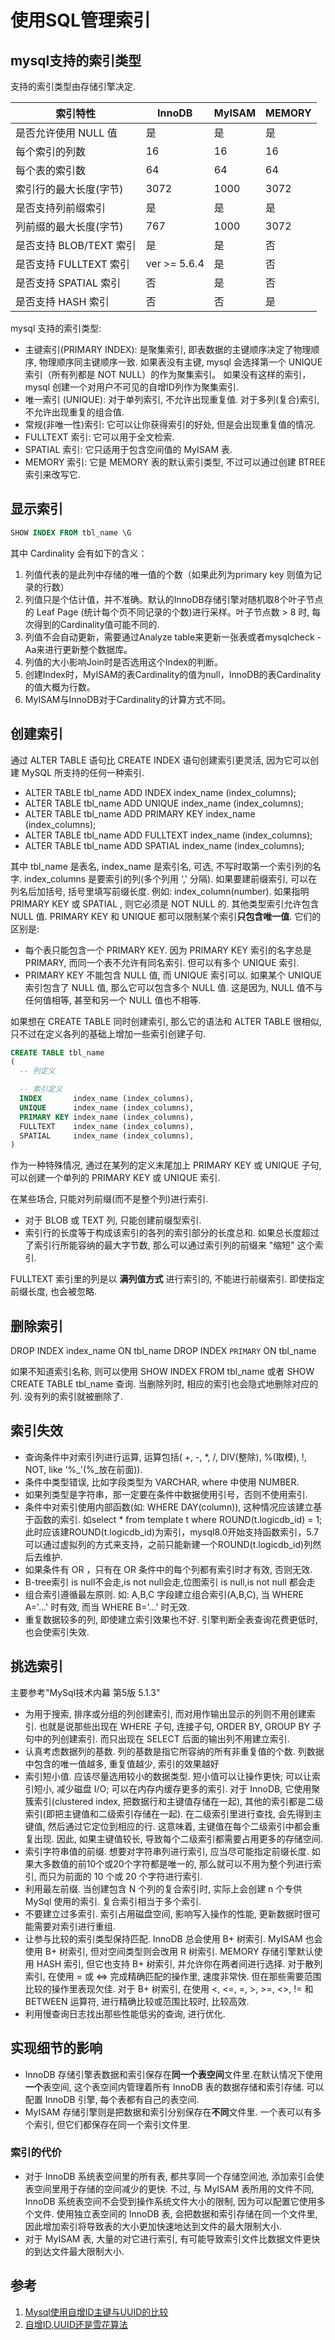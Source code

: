 # 使用SQL管理索引

## mysql支持的索引类型

支持的索引类型由存储引擎决定.

索引特性 | InnoDB | MyISAM | MEMORY
---- | ---- | ---- | ----
是否允许使用 NULL 值 | 是 | 是 | 是
每个索引的列数 | 16 | 16 | 16
每个表的索引数 | 64 | 64 | 64
索引行的最大长度(字节) | 3072 | 1000 | 3072
是否支持列前缀索引 | 是 | 是 | 是
列前缀的最大长度(字节) | 767 | 1000 | 3072
是否支持 BLOB/TEXT 索引 | 是 | 是 | 否
是否支持 FULLTEXT 索引 | ver >= 5.6.4 | 是 | 否
是否支持 SPATIAL 索引 | 否 | 是 | 否
是否支持 HASH 索引 | 否 | 否 | 是

mysql 支持的索引类型:

* 主键索引(PRIMARY INDEX): 是聚集索引, 即表数据的主键顺序决定了物理顺序, 物理顺序同主键顺序一致. 如果表没有主键, mysql 会选择第一个 UNIQUE 索引（所有列都是 NOT NULL）的作为聚集索引。 如果没有这样的索引，mysql 创建一个对用户不可见的自增ID列作为聚集索引.
* 唯一索引 (UNIQUE): 对于单列索引, 不允许出现重复值. 对于多列(复合)索引, 不允许出现重复的组合值.
* 常规(非唯一性)索引: 它可以让你获得索引的好处, 但是会出现重复值的情况.
* FULLTEXT 索引: 它可以用于全文检索.
* SPATIAL 索引: 它只适用于包含空间值的 MyISAM 表.
* MEMORY 索引: 它是 MEMORY 表的默认索引类型, 不过可以通过创建 BTREE 索引来改写它.

## 显示索引

``` SQL
SHOW INDEX FROM tbl_name \G
```

其中 Cardinality 会有如下的含义：

1. 列值代表的是此列中存储的唯一值的个数（如果此列为primary key 则值为记录的行数）
2. 列值只是个估计值，并不准确。默认的InnoDB存储引擎对随机取8个叶子节点的 Leaf Page (统计每个页不同记录的个数)进行采样。叶子节点数 > 8 时, 每次得到的Cardinality值可能不同的.
3. 列值不会自动更新，需要通过Analyze table来更新一张表或者mysqlcheck -Aa来进行更新整个数据库。
4. 列值的大小影响Join时是否选用这个Index的判断。
5. 创建Index时，MyISAM的表Cardinality的值为null，InnoDB的表Cardinality的值大概为行数。
6. MyISAM与InnoDB对于Cardinality的计算方式不同。

## 创建索引

通过 ALTER TABLE 语句比 CREATE INDEX 语句创建索引更灵活, 因为它可以创建 MySQL 所支持的任何一种索引.

* ALTER TABLE tbl_name ADD INDEX       index_name (index_columns);
* ALTER TABLE tbl_name ADD UNIQUE      index_name (index_columns);
* ALTER TABLE tbl_name ADD PRIMARY KEY index_name (index_columns);
* ALTER TABLE tbl_name ADD FULLTEXT    index_name (index_columns);
* ALTER TABLE tbl_name ADD SPATIAL     index_name (index_columns);

其中 tbl_name 是表名, index_name 是索引名, 可选, 不写时取第一个索引列的名字. index_columns 是要索引的列(多个列用 ',' 分隔). 如果要建前缀索引, 可以在列名后加括号, 括号里填写前缀长度. 例如: index_column(number).
如果指明 PRIMARY KEY 或 SPATIAL , 则它必须是 NOT NULL 的. 其他类型索引允许包含 NULL 值.
PRIMARY KEY 和 UNIQUE 都可以限制某个索引**只包含唯一值**. 它们的区别是:

* 每个表只能包含一个 PRIMARY KEY. 因为 PRIMARY KEY 索引的名字总是 PRIMARY, 而同一个表不允许有同名索引. 但可以有多个 UNIQUE 索引.
* PRIMARY KEY 不能包含 NULL 值, 而 UNIQUE 索引可以. 如果某个 UNIQUE 索引包含了 NULL 值, 那么它可以包含多个 NULL 值. 这是因为, NULL 值不与任何值相等, 甚至和另一个 NULL 值也不相等.

如果想在 CREATE TABLE 同时创建索引, 那么它的语法和 ALTER TABLE 很相似, 只不过在定义各列的基础上增加一些索引创建子句.

``` SQL
CREATE TABLE tbl_name
(
  -- 列定义

  -- 索引定义
  INDEX       index_name (index_columns),
  UNIQUE      index_name (index_columns),
  PRIMARY KEY index_name (index_columns),
  FULLTEXT    index_name (index_columns),
  SPATIAL     index_name (index_columns),
)
```

作为一种特殊情况, 通过在某列的定义末尾加上 PRIMARY KEY 或 UNIQUE 子句, 可以创建一个单列的 PRIMARY KEY 或 UNIQUE 索引.

在某些场合, 只能对列前缀(而不是整个列)进行索引.

* 对于 BLOB 或 TEXT 列, 只能创建前缀型索引.
* 索引行的长度等于构成该索引的各列的索引部分的长度总和. 如果总长度超过了索引行所能容纳的最大字节数, 那么可以通过索引列的前缀来 "缩短" 这个索引.

FULLTEXT 索引里的列是以 **满列值方式** 进行索引的, 不能进行前缀索引. 即使指定前缀长度, 也会被忽略.

## 删除索引

DROP INDEX index_name ON tbl_name
DROP INDEX `PRIMARY` ON tbl_name

如果不知道索引名称, 则可以使用 SHOW INDEX FROM tbl_name 或者 SHOW CREATE TABLE tbl_name 查询.
当删除列时, 相应的索引也会隐式地删除对应的列. 没有列的索引就被删除了.

## 索引失效

* 查询条件中对索引列进行运算, 运算包括( +, -, *, /, DIV(整除), %(取模), !, NOT, like '%_'(%_放在前面)).
* 条件中类型错误, 比如字段类型为 VARCHAR, where 中使用 NUMBER.
* 如果列类型是字符串，那一定要在条件中数据使用引号，否则不使用索引.
* 条件中对索引使用内部函数(如: WHERE DAY(column)), 这种情况应该建立基于函数的索引. 如select * from template t where ROUND(t.logicdb_id) = 1; 此时应该建ROUND(t.logicdb_id)为索引，mysql8.0开始支持函数索引，5.7可以通过虚拟列的方式来支持，之前只能新建一个ROUND(t.logicdb_id)列然后去维护.
* 如果条件有 OR ，只有在 OR 条件中的每个列都有索引时才有效, 否则无效.
* B-tree索引 is null不会走,is not null会走,位图索引 is null,is not null 都会走
* 组合索引遵循最左原则. 如: A,B,C 字段建立组合索引(A,B,C), 当 WHERE A='...' 时有效, 而当 WHERE B='...' 时无效.
* 重复数据较多的列, 即使建立索引效果也不好. 引擎判断全表查询花费更低时, 也会使索引失效.

## 挑选索引

主要参考"MySql技术内幕 第5版 5.1.3"

* 为用于搜索, 排序或分组的列创建索引, 而对用作输出显示的列则不用创建索引. 也就是说那些出现在 WHERE 子句, 连接子句, ORDER BY, GROUP BY 子句中的列创建索引. 而只出现在 SELECT 后面的输出列不用建立索引.
* 认真考虑数据列的基数. 列的基数是指它所容纳的所有非重复值的个数. 列数据中包含的唯一值越多, 重复值越少, 索引的效果越好
* 索引短小值. 应该尽量选用较小的数据类型. 短小值可以让操作更快; 可以让索引短小, 减少磁盘 I/O; 可以在内存内缓存更多的索引. 对于 InnoDB, 它使用聚簇索引(clustered index, 把数据行和主键值存储在一起), 其他的索引都是二级索引(即把主键值和二级索引存储在一起). 在二级索引里进行查找, 会先得到主键值, 然后通过它定位到相应的行. 这意味着, 主键值在每个二级索引中都会重复出现. 因此, 如果主键值较长, 导致每个二级索引都需要占用更多的存储空间.
* 索引字符串值的前缀. 想要对字符串列进行索引, 应当尽可能指定前缀长度. 如果大多数值的前10个或20个字符都是唯一的, 那么就可以不用为整个列进行索引, 而只为前面的 10 个或 20 个字符进行索引.
* 利用最左前缀. 当创建包含 N 个列的复合索引时, 实际上会创建 n 个专供 MySql 使用的索引. 复合索引相当于多个索引.
* 不要建立过多索引. 索引占用磁盘空间, 影响写入操作的性能, 更新数据时很可能需要对索引进行重组.
* 让参与比较的索引类型保持匹配. InnoDB 总会使用 B+ 树索引. MyISAM 也会使用 B+ 树索引, 但对空间类型则会改用 R 树索引. MEMORY 存储引擎默认使用 HASH 索引, 但它也支持 B+ 树索引, 并允许你在两者间进行选择. 对于散列索引, 在使用 = 或 <=> 完成精确匹配的操作里, 速度非常快. 但在那些需要范围比较的操作里表现欠佳. 对于 B+ 树索引, 在使用 <, <=, =, >, >=, <>, != 和 BETWEEN 运算符, 进行精确比较或范围比较时, 比较高效.
* 利用慢查询日志找出那些性能低劣的查询, 进行优化.

## 实现细节的影响

* InnoDB 存储引擎表数据和索引保存在**同一个表空间**文件里.在默认情况下使用**一个**表空间, 这个表空间内管理着所有 InnoDB 表的数据存储和索引存储. 可以配置 InnoDB 引擎, 每个表都有自己的表空间.
* MyISAM 存储引擎则是把数据和索引分别保存在**不同**文件里. 一个表可以有多个索引, 但它们都保存在同一个索引文件里.

### 索引的代价

* 对于 InnoDB 系统表空间里的所有表, 都共享同一个存储空间池, 添加索引会使表空间里用于存储的空间减少的更快. 不过, 与 MyISAM 表所用的文件不同, InnoDB 系统表空间不会受到操作系统文件大小的限制, 因为可以配置它使用多个文件. 使用独立表空间的 InnoDB 表, 会把数据和索引存储在同一个文件里, 因此增加索引将导致表的大小更加快速地达到文件的最大限制大小.
* 对于 MyISAM 表, 大量的对它进行索引, 有可能导致索引文件比数据文件更快的到达文件最大限制大小.

## 参考

1. [Mysql使用自增ID主键与UUID的比较](https://blog.csdn.net/mchdba/article/details/52279523)
2. [自增ID,UUID还是雪花算法](https://blog.csdn.net/mchdba/article/details/52279523)
